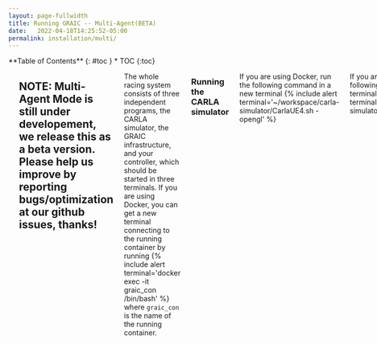 ```yaml
---
layout: page-fullwidth
title: Running GRAIC -- Multi-Agent(BETA)
date:   2022-04-18T14:25:52-05:00
permalink: installation/multi/
---
```

<div class="row">
<div class="medium-4 medium-push-8 columns" markdown="1">
<div class="panel radius" markdown="1">
**Table of Contents**
{: #toc }
*  TOC
{:toc}
</div>
</div><!-- /.medium-4.columns -->



<div class="medium-8 medium-pull-4 columns" markdown="1">

---   
**NOTE: Multi-Agent Mode is still under developement, we release this as a beta version. Please help us improve by reporting bugs/optimization at our github issues, thanks!**
---   

The whole racing system consists of three independent programs, the CARLA simulator, the GRAIC infrastructure, and your controller, which should be started in three terminals. If you are using Docker, you can get a new terminal connecting to the running container by running
{% include alert terminal='docker exec -it graic_con /bin/bash' %}
where `graic_con` is the name of the running container.

### Running the CARLA simulator
If you are using Docker, run the following command in a new terminal
{% include alert terminal='~/workspace/carla-simulator/CarlaUE4.sh -opengl' %}

If you are using AWS, run the following command in a new terminal
{% include alert terminal='~/workspace/carla-simulator/CarlaUE4.sh' %}

If everthing works, you shoule be able to see the CARLA window.

### Running the GRAIC infrastructure with multi-agent scenario
First, you need to switch to the multi-agent branch.
{% include alert terminal='cd /home/carla/workspace/graic-workspace/src && git checkout feat/multi_agent' %}

Then, run the following command
{% include alert terminal='. ~/workspace/graic-workspace/devel/setup.bash' %}
{% include alert terminal='roslaunch graic_core carla_multiple.launch model_type:=model_free N:=2' %}

### Running the baseline Controller
First Open a new terminal, and then do the following command.
{% include alert terminal='docker exec -it graic_con /bin/bash' %}
{% include alert terminal='. ~/workspace/graic-workspace/devel/setup.bash' %}
{% include alert terminal='roslaunch graic_core graic_agent_wrapper.launch class_file:="/home/carla/workspace/graic-workspace/src/graic_core/src/baseline.py" role_name:="hero0"' %}

### Running your own Controller
Then Open a new terminal, and do the following command.
{% include alert terminal='docker exec -it graic_con /bin/bash' %}
{% include alert terminal='. ~/workspace/graic-workspace/devel/setup.bash' %}
{% include alert terminal='roslaunch graic_core graic_agent_wrapper.launch class_file:="/home/carla/workspace/graic-workspace/src/graic_core/src/your_own_controller.py" role_name:="hero1"' %}

</div>
